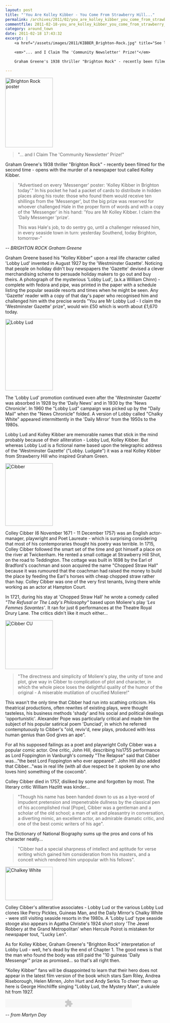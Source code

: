 ```yaml
---
layout: post
title: "'You Are Kolley Kibber - You Come From Strawberry Hill..."
permalink: /archives/2011/02/you_are_kolley_kibber_you_come_from_strawberry_hil.html
commentfile: 2011-02-18-you_are_kolley_kibber_you_come_from_strawberry_hil
category: around_town
date: 2011-02-18 17:43:32
excerpt: |
    <a href="/assets/images/2011/KIBBER_Brighton-Rock.jpg" title="See larger version of - Brighton Rock poster"><img src="/assets/images/2011/KIBBER_Brighton-Rock_thumb.jpg" width="150" height="219" alt="Brighton Rock poster" class="photo right" /></a>

    <em>"... and I Claim The 'Community Newsletter' Prize!"</em>

    Graham Greene's 1938 thriller "Brighton Rock" - recently been filmed for the second time - opens with the murder of a newspaper tout called Kolley Kibber.

---
```


<a href="/assets/images/2011/KIBBER_Brighton-Rock.jpg" title="See larger version of - Brighton Rock poster"><img src="/assets/images/2011/KIBBER_Brighton-Rock_thumb.jpg" width="150" height="219" alt="Brighton Rock poster" class="photo right" /></a>

> "... and I Claim The 'Community Newsletter' Prize!"

Graham Greene's 1938 thriller "Brighton Rock" - recently been filmed for the second time - opens with the murder of a newspaper tout called Kolley Kibber.

> "Advertised on every 'Messenger' poster: 'Kolley Kibber in Brighton today'." In his pocket he had a packet of cards to distribute in hidden places along his route: those who found them would receive ten shillings from the 'Messenger', but the big prize was reserved for whoever challenged Hale in the proper form of words and with a copy of the 'Messenger' in his hand: 'You are Mr Kolley Kibber. I claim the 'Daily Messenger 'prize'.
>
>  This was Hale's job, to do sentry go, until a challenger released him, in every seaside town in turn: yesterday Southend, today Brighton, tomorrow-"

<cite>-- BRIGHTON ROCK Graham Greene</cite>

Graham Greene based his "Kolley Kibber" upon a real life character called 'Lobby Lud' invented in August 1927 by the 'Westminster Gazette'. Noticing that people on holiday didn't buy newspapers the 'Gazette' devised a clever merchandising scheme to persuade holiday makers to go out and buy theirs. A photograph of the mysterious 'Lobby Lud', (a.k.a William Chinn) - complete with fedora and pipe, was printed in the paper with a schedule listing the popular seaside resorts and times when he might be seen. Any 'Gazette' reader with a copy of that day's paper who recognised him and challenged him with the precise words "You are Mr Lobby Lud - I claim the 'Westminster Gazette' prize", would win £50 which is worth about £1,670 today.

<a href="/assets/images/2011/KIBBER_lobbyludprofile.jpg" title="See larger version of - Lobby Lud"><img src="/assets/images/2011/KIBBER_lobbyludprofile_thumb.jpg" width="150" height="225" alt="Lobby Lud" class="photo right" /></a>

The 'Lobby Lud' promotion continued even after the 'Westminster Gazette' was absorbed in 1928 by the 'Daily News' and in 1930 by the 'News Chronicle'. In 1960 the "Lobby Lud" campaign was picked up by the "Daily Mail" when the "News Chronicle" folded. A version of Lobby called "Chalky White" appeared intermittently in the 'Daily Mirror' from the 1950s to the 1980s.

Lobby Lud and Kolley Kibber are memorable names that stick in the mind probably because of their alliteration - Lobby Lud, Kolley Kibber. But whereas Lobby Lud is a fictional name based upon the telegraphic address of the 'Westminster Gazette' ("Lobby. Ludgate") it was a real Kolley Kibber from Strawberry Hill who inspired Graham Green.

<a href="/assets/images/2011/KIBBER_cibber.jpg" title="See larger version of - Cibber"><img src="/assets/images/2011/KIBBER_cibber_thumb.jpg" width="150" height="197" alt="Cibber" class="photo right" /></a>

Colley Cibber (6 November 1671 - 11 December 1757) was an English actor-manager, playwright and Poet Laureate - which is surprising considering that most of his contemporaries thought his poetry was terrible. In 1715, Colley Cibber followed the smart set of the time and got himself a place on the river at Twickenham. He rented a small cottage at Strawberry Hill Shot, on the road to Teddington. The cottage was built in 1698 by the Earl of Bradford's coachman and soon acquired the name "Chopped Straw Hall" because it was rumoured that the coachman had raised the money to build the place by feeding the Earl's horses with cheap chopped straw rather than hay. Colley Cibber was one of the very first tenants, living there while working as an actor at Hampton Court.

In 1721, during his stay at 'Chopped Straw Hall' he wrote a comedy called <em>"The Refusal or The Lady's Philosophy"</em> based upon Moliere's play <em>'Les Femmes Savantes'</em>. It ran for just 6 performances at the Theatre Royal Drury Lane. The critics didn't like it much either...

<a href="/assets/images/2011/KIBBER_Cibber-CU.jpg" title="See larger version of - Cibber CI"><img src="/assets/images/2011/KIBBER_Cibber-CU_thumb.jpg" width="150" height="154" alt="Cibber CU" class="photo right" /></a>

> "The directness and simplicity of Moliere's play, the unity of tone and plot, give way in Cibber to complication of plot and character, in which the whole piece loses the delightful quality of the humor of the original - A miserable mutilation of crucified Moliere!"

This wasn't the only time that Cibber had run into scathing criticism. His theatrical productions, often rewrites of existing plays, were thought tasteless, his business methods 'shady' and his social and political dealings 'opportunistic'. Alexander Pope was particularly critical and made him the subject of his popular satirical poem 'Dunciad', in which he referred contemptuously to Cibber's "old, reviv'd, new plays, produced with less human genius than God gives an ape".

For all his supposed failings as a poet and playwright Colly Cibber was a popular comic actor. One critic, John Hill, describing his1755 performance as Lord Foppington in Vanburgh's comedy "The Relapse" said that Cibber was..."the best Lord Foppington who ever appeared". John Hill also added that Cibber..."was in real life (with all due respect be it spoken by one who loves him) something of the coxcomb".

Colley Cibber died in 1757, disliked by some and forgotten by most. The literary critic William Hazlitt was kinder...

> "Though his name has been handed down to us as a bye-word of impudent pretension and impenetrable dullness by the classical pen of his accomplished rival \[Pope\], Cibber was a gentleman and a scholar of the old school; a man of wit and pleasantry in conversation, a diverting mimic, an excellent actor, an admirable dramatic critic, and one of the best comic writers of his age".

The Dictionary of National Biography sums up the pros and cons of his character neatly...

> "Cibber had a special sharpness of intellect and aptitude for verse writing which gained him consideration from his masters, and a conceit which rendered him unpopular with his fellows".

<a href="/assets/images/2011/KIBBER_chalkeywhite.jpg" title="See larger version of - Chalkey White"><img src="/assets/images/2011/KIBBER_chalkeywhite_thumb.jpg" width="150" height="105" alt="Chalkey White" class="photo right" /></a>

Colley Cibber's alliterative associates - Lobby Lud or the various Lobby Lud clones like Percy Pickles, Guineas Man, and the Daily Mirror's Chalky White - were still visiting seaside resorts in the 1980s. A 'Lobby Lud' type seaside stooge also appears in Agatha Christie's 1924 short story 'The Jewel Robbery at the Grand Metropolitan' when Hercule Poirot is mistaken for newspaper tout, "Lucky Len".

As for Kolley Kibber, Graham Greene's "Brighton Rock" interpretation of Lobby Lud - well, he's dead by the end of Chapter 1. The good news is that the man who found the body was still paid the "10 guineas 'Daily Messenge'" prize as promised... so that's all right then.

<div markdown="1" class="box">
"Kolley Kibber" fans will be disappointed to learn that their hero does not appear in the latest film version of the book which stars Sam Riley, Andrea Riseborough, Helen Mirren, John Hurt and Andy Serkis To cheer them up here is George Hinchliffe singing "Lobby Lud, the Mystery Man", a ukulele hit from 1927.

<p>
<embed src="/assets/images/2011/3523697345-audio-player.swf" flashvars="audioUrl=https://stmargarets.london/images/Hinchliffe_Lobby_Lud-The_Mystery_Man.mp3" width="400" height="27" quality="best" wmode="transparent" type="application/x-shockwave-flash" pluginspage="http://www.macromedia.com/go/getflashplayer">
</embed>
</p>
</div>
<cite>-- from Martyn Day</cite>
